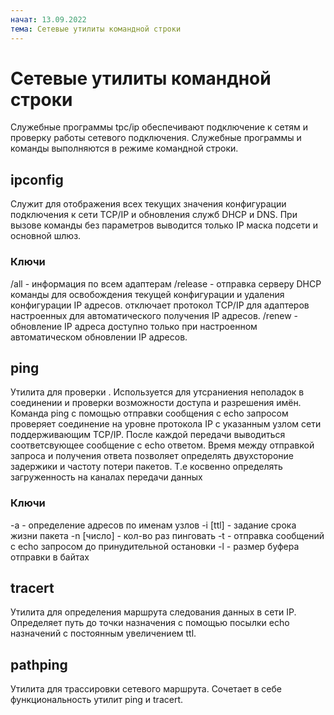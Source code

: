 ```yaml
---
начат: 13.09.2022
тема: Сетевые утилиты командной строки
---
```


# Сетевые утилиты командной строки
Служебные программы tpc/ip обеспечивают подключение к сетям и проверку работы сетевого подключения. Служебные программы и команды выполняются в режиме командной строки.

## ipconfig
Служит для отображения всех текущих значения конфигурации подключения к сети TCP/IP и обновления служб DHCP и DNS. При вызове команды без параметров выводится только IP маска подсети и основной шлюз. 
### Ключи
/all - информация по всем адаптерам
/release - отправка серверу DHCP команды для освобождения текущей конфигурации и удаления конфигурации IP адресов. отключает протокол TCP/IP для адаптеров настроенных для автоматического получения IP адресов.
/renew - обновление IP адреса доступно только при настроенном автоматическом обновлении IP адресов.

## ping
Утилита для проверки . Используется для утсраниения неполадок в соединении и проверки возможности доступа и разрешения имён.
Команда ping с помощью отправки сообщения с echo запросом проверяет соединение на уровне протокола IP с указанным узлом сети поддерживающим TCP/IP. После каждой передачи выводиться соответсвующее сообщение с echo ответом.
Время между отправкой запроса и получения ответа позволяет определять двухстороние задержики и частоту потери пакетов. Т.е косвенно определять загруженность на каналах передачи данных
### Ключи
-a - определение адресов по именам узлов
-i [ttl] - задание срока жизни пакета
-n [число] - кол-во раз пинговать
-t - отправка сообщений с echo запросом до принудительной остановки
-l - размер буфера отправки в байтах

## tracert
Утилита для определения маршрута следования данных в сети IP. Определяет путь до точки назначения с помощью посылки echo назначений с постоянным увеличением ttl.

## pathping
Утилита для трассировки сетевого маршрута. Сочетает в себе функциональность утилит ping и tracert.